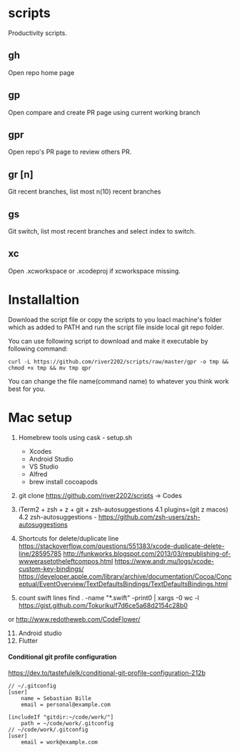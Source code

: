 # scripts
Productivity scripts.


## gh
Open repo home page

## gp
Open compare and create PR page using current working branch

## gpr
Open repo's PR page to review others PR.

## gr [n]
Git recent branches, list most n(10) recent branches

## gs
Git switch, list most recent branches and select index to switch.

## xc
Open .xcworkspace or .xcodeproj if xcworkspace missing.

# Installaltion
Download the script file or copy the scripts to you loacl machine's folder which as added to PATH and run the script file inside local git repo folder.

You can use following script to download and make it  executable by following command:

`curl -L https://github.com/river2202/scripts/raw/master/gpr -o tmp && chmod +x tmp && mv tmp qpr`

You can change the file name(command name) to whatever you think work best for you.

# Mac setup
1. Homebrew
    tools using cask - setup.sh
    - Xcodes
    - Android Studio
    - VS Studio
    - Alfred
    - brew install cocoapods
    

2. git clone https://github.com/river2202/scripts -> Codes
4. iTerm2 + zsh + z + git + zsh-autosuggestions
    4.1 plugins=(git z macos)
    4.2 zsh-autosuggestions - https://github.com/zsh-users/zsh-autosuggestions
6. Shortcuts for delete/duplicate line
https://stackoverflow.com/questions/551383/xcode-duplicate-delete-line/28595785
http://funkworks.blogspot.com/2013/03/republishing-of-wwwerasetotheleftcompos.html
https://www.andr.mu/logs/xcode-custom-key-bindings/
https://developer.apple.com/library/archive/documentation/Cocoa/Conceptual/EventOverview/TextDefaultsBindings/TextDefaultsBindings.html


7. count swift lines
find . -name "*.swift" -print0 | xargs -0 wc -l
https://gist.github.com/Tokuriku/f7d6ce5a68d2154c28b0

or 
http://www.redotheweb.com/CodeFlower/

11. Android studio
11. Flutter 


#### Conditional git profile configuration
https://dev.to/tastefulelk/conditional-git-profile-configuration-212b 

```
// ~/.gitconfig
[user]
    name = Sebastian Bille
    email = personal@example.com

[includeIf "gitdir:~/code/work/"]
    path = ~/code/work/.gitconfig
// ~/code/work/.gitconfig
[user]
    email = work@example.com
```
